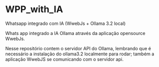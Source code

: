 # WPP_with_IA
Whatsapp integrado com IA (WwebJs + Ollama 3.2 local)

Whats app integrado a IA Ollama através da aplicação opensource WwebJs.

Nesse repositório contem o servidor API do Ollama, lembrando que é necessário a instalação do ollama3.2 localmente para rodar; também a aplicação WwebJS se comunicando com o servidor api. 


